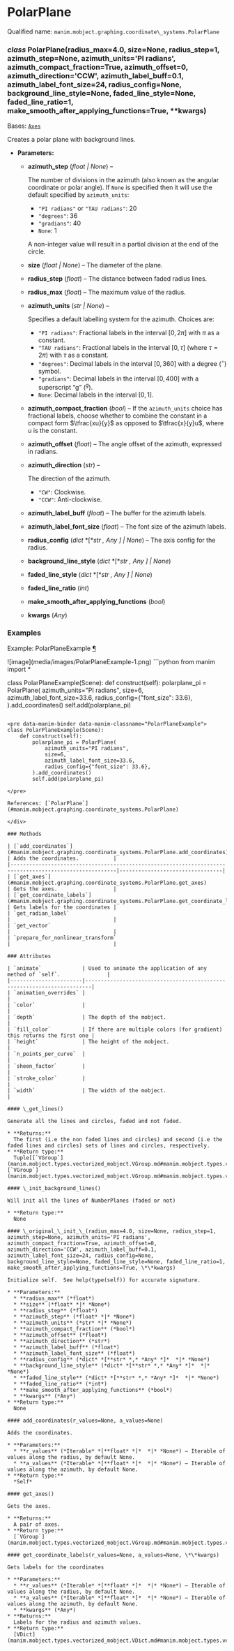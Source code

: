 # PolarPlane

Qualified name: `manim.mobject.graphing.coordinate\_systems.PolarPlane`

### *class* PolarPlane(radius_max=4.0, size=None, radius_step=1, azimuth_step=None, azimuth_units='PI radians', azimuth_compact_fraction=True, azimuth_offset=0, azimuth_direction='CCW', azimuth_label_buff=0.1, azimuth_label_font_size=24, radius_config=None, background_line_style=None, faded_line_style=None, faded_line_ratio=1, make_smooth_after_applying_functions=True, \*\*kwargs)

Bases: [`Axes`](manim.mobject.graphing.coordinate_systems.Axes.md#manim.mobject.graphing.coordinate_systems.Axes)

Creates a polar plane with background lines.

* **Parameters:**
  * **azimuth_step** (*float* *|* *None*) – 

    The number of divisions in the azimuth (also known as the angular coordinate or polar angle). If `None` is specified then it will use the default
    specified by `azimuth_units`:
    - `"PI radians"` or `"TAU radians"`: 20
    - `"degrees"`: 36
    - `"gradians"`: 40
    - `None`: 1

    A non-integer value will result in a partial division at the end of the circle.
  * **size** (*float* *|* *None*) – The diameter of the plane.
  * **radius_step** (*float*) – The distance between faded radius lines.
  * **radius_max** (*float*) – The maximum value of the radius.
  * **azimuth_units** (*str* *|* *None*) – 

    Specifies a default labelling system for the azimuth. Choices are:
    - `"PI radians"`: Fractional labels in the interval $\left[0, 2\pi\right]$ with $\pi$ as a constant.
    - `"TAU radians"`: Fractional labels in the interval $\left[0, \tau\right]$ (where $\tau = 2\pi$) with $\tau$ as a constant.
    - `"degrees"`: Decimal labels in the interval $\left[0, 360\right]$ with a degree ($^{\circ}$) symbol.
    - `"gradians"`: Decimal labels in the interval $\left[0, 400\right]$ with a superscript “g” ($^{g}$).
    - `None`: Decimal labels in the interval $\left[0, 1\right]$.
  * **azimuth_compact_fraction** (*bool*) – If the `azimuth_units` choice has fractional labels, choose whether to
    combine the constant in a compact form $\tfrac{xu}{y}$ as opposed to
    $\tfrac{x}{y}u$, where $u$ is the constant.
  * **azimuth_offset** (*float*) – The angle offset of the azimuth, expressed in radians.
  * **azimuth_direction** (*str*) – 

    The direction of the azimuth.
    - `"CW"`: Clockwise.
    - `"CCW"`: Anti-clockwise.
  * **azimuth_label_buff** (*float*) – The buffer for the azimuth labels.
  * **azimuth_label_font_size** (*float*) – The font size of the azimuth labels.
  * **radius_config** (*dict* *[**str* *,* *Any* *]*  *|* *None*) – The axis config for the radius.
  * **background_line_style** (*dict* *[**str* *,* *Any* *]*  *|* *None*)
  * **faded_line_style** (*dict* *[**str* *,* *Any* *]*  *|* *None*)
  * **faded_line_ratio** (*int*)
  * **make_smooth_after_applying_functions** (*bool*)
  * **kwargs** (*Any*)

### Examples

<div id="polarplaneexample" class="admonition admonition-manim-example">
<p class="admonition-title">Example: PolarPlaneExample <a class="headerlink" href="#polarplaneexample">¶</a></p>![image](media/images/PolarPlaneExample-1.png)
```python
from manim import *

class PolarPlaneExample(Scene):
    def construct(self):
        polarplane_pi = PolarPlane(
            azimuth_units="PI radians",
            size=6,
            azimuth_label_font_size=33.6,
            radius_config={"font_size": 33.6},
        ).add_coordinates()
        self.add(polarplane_pi)
```

<pre data-manim-binder data-manim-classname="PolarPlaneExample">
class PolarPlaneExample(Scene):
    def construct(self):
        polarplane_pi = PolarPlane(
            azimuth_units="PI radians",
            size=6,
            azimuth_label_font_size=33.6,
            radius_config={"font_size": 33.6},
        ).add_coordinates()
        self.add(polarplane_pi)

</pre>

References: [`PolarPlane`](#manim.mobject.graphing.coordinate_systems.PolarPlane)

</div>

### Methods

| [`add_coordinates`](#manim.mobject.graphing.coordinate_systems.PolarPlane.add_coordinates)             | Adds the coordinates.           |
|--------------------------------------------------------------------------------------------------------|---------------------------------|
| [`get_axes`](#manim.mobject.graphing.coordinate_systems.PolarPlane.get_axes)                           | Gets the axes.                  |
| [`get_coordinate_labels`](#manim.mobject.graphing.coordinate_systems.PolarPlane.get_coordinate_labels) | Gets labels for the coordinates |
| `get_radian_label`                                                                                     |                                 |
| `get_vector`                                                                                           |                                 |
| `prepare_for_nonlinear_transform`                                                                      |                                 |

### Attributes

| `animate`             | Used to animate the application of any method of `self`.               |
|-----------------------|------------------------------------------------------------------------|
| `animation_overrides` |                                                                        |
| `color`               |                                                                        |
| `depth`               | The depth of the mobject.                                              |
| `fill_color`          | If there are multiple colors (for gradient) this returns the first one |
| `height`              | The height of the mobject.                                             |
| `n_points_per_curve`  |                                                                        |
| `sheen_factor`        |                                                                        |
| `stroke_color`        |                                                                        |
| `width`               | The width of the mobject.                                              |

#### \_get_lines()

Generate all the lines and circles, faded and not faded.

* **Returns:**
  The first (i.e the non faded lines and circles) and second (i.e the faded lines and circles) sets of lines and circles, respectively.
* **Return type:**
  Tuple[[`VGroup`](manim.mobject.types.vectorized_mobject.VGroup.md#manim.mobject.types.vectorized_mobject.VGroup), [`VGroup`](manim.mobject.types.vectorized_mobject.VGroup.md#manim.mobject.types.vectorized_mobject.VGroup)]

#### \_init_background_lines()

Will init all the lines of NumberPlanes (faded or not)

* **Return type:**
  None

#### \_original_\_init_\_(radius_max=4.0, size=None, radius_step=1, azimuth_step=None, azimuth_units='PI radians', azimuth_compact_fraction=True, azimuth_offset=0, azimuth_direction='CCW', azimuth_label_buff=0.1, azimuth_label_font_size=24, radius_config=None, background_line_style=None, faded_line_style=None, faded_line_ratio=1, make_smooth_after_applying_functions=True, \*\*kwargs)

Initialize self.  See help(type(self)) for accurate signature.

* **Parameters:**
  * **radius_max** (*float*)
  * **size** (*float* *|* *None*)
  * **radius_step** (*float*)
  * **azimuth_step** (*float* *|* *None*)
  * **azimuth_units** (*str* *|* *None*)
  * **azimuth_compact_fraction** (*bool*)
  * **azimuth_offset** (*float*)
  * **azimuth_direction** (*str*)
  * **azimuth_label_buff** (*float*)
  * **azimuth_label_font_size** (*float*)
  * **radius_config** (*dict* *[**str* *,* *Any* *]*  *|* *None*)
  * **background_line_style** (*dict* *[**str* *,* *Any* *]*  *|* *None*)
  * **faded_line_style** (*dict* *[**str* *,* *Any* *]*  *|* *None*)
  * **faded_line_ratio** (*int*)
  * **make_smooth_after_applying_functions** (*bool*)
  * **kwargs** (*Any*)
* **Return type:**
  None

#### add_coordinates(r_values=None, a_values=None)

Adds the coordinates.

* **Parameters:**
  * **r_values** (*Iterable* *[**float* *]*  *|* *None*) – Iterable of values along the radius, by default None.
  * **a_values** (*Iterable* *[**float* *]*  *|* *None*) – Iterable of values along the azimuth, by default None.
* **Return type:**
  *Self*

#### get_axes()

Gets the axes.

* **Returns:**
  A pair of axes.
* **Return type:**
  [`VGroup`](manim.mobject.types.vectorized_mobject.VGroup.md#manim.mobject.types.vectorized_mobject.VGroup)

#### get_coordinate_labels(r_values=None, a_values=None, \*\*kwargs)

Gets labels for the coordinates

* **Parameters:**
  * **r_values** (*Iterable* *[**float* *]*  *|* *None*) – Iterable of values along the radius, by default None.
  * **a_values** (*Iterable* *[**float* *]*  *|* *None*) – Iterable of values along the azimuth, by default None.
  * **kwargs** (*Any*)
* **Returns:**
  Labels for the radius and azimuth values.
* **Return type:**
  [VDict](manim.mobject.types.vectorized_mobject.VDict.md#manim.mobject.types.vectorized_mobject.VDict)
